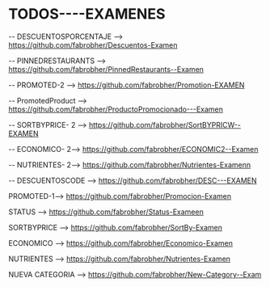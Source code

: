 # TODOS----EXAMENES


-- DESCUENTOSPORCENTAJE --> https://github.com/fabrobher/Descuentos-Examen

-- PINNEDRESTAURANTS --> https://github.com/fabrobher/PinnedRestaurants--Examen

-- PROMOTED-2 --> https://github.com/fabrobher/Promotion-EXAMEN

-- PromotedProduct --> https://github.com/fabrobher/ProductoPromocionado---Examen

-- SORTBYPRICE- 2 --> https://github.com/fabrobher/SortBYPRICW--EXAMEN

-- ECONOMICO- 2--> https://github.com/fabrobher/ECONOMIC2--Examen

-- NUTRIENTES- 2--> https://github.com/fabrobher/Nutrientes-Examenn

-- DESCUENTOSCODE --> https://github.com/fabrobher/DESC---EXAMEN



PROMOTED-1--> https://github.com/fabrobher/Promocion-Examen

STATUS -->  https://github.com/fabrobher/Status-Exameen

SORTBYPRICE --> https://github.com/fabrobher/SortBy-Examen

ECONOMICO --> https://github.com/fabrobher/Economico-Examen

NUTRIENTES --> https://github.com/fabrobher/Nutrientes-Examen

NUEVA CATEGORIA --> https://github.com/fabrobher/New-Category--Exam





